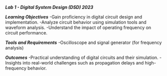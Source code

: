 ***Lab 1 - Digital System Design (DSD) 2023***

***Learning Objectives***
-Gain proficiency in digital circuit design and implementation.
-Analyze circuit behavior using simulation tools and waveform analysis.
-Understand the impact of operating frequency on circuit performance.

***Tools and Requirements***
-Oscilloscope and signal generator (for frequency analysis)

***Outcomes***
-Practical understanding of digital circuits and their simulation.
-Insights into real-world challenges such as propagation delays and high-frequency behavior.

